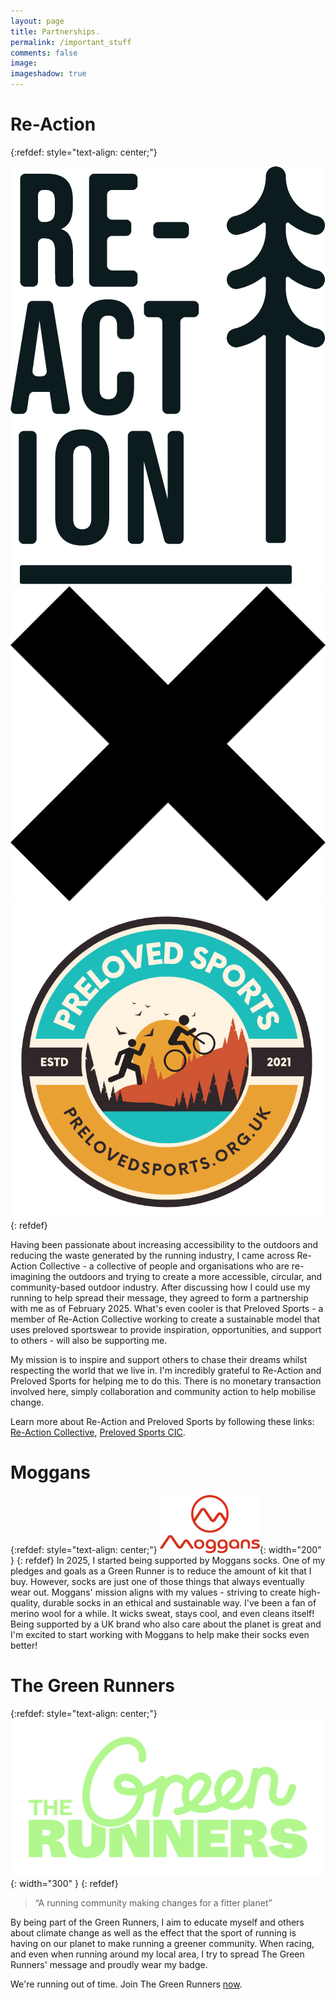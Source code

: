 ```yaml
---
layout: page
title: Partnerships.
permalink: /important_stuff
comments: false
image: 
imageshadow: true
---
```


# Re-Action
{:refdef: style="text-align: center;"}
<div class="logo-row">
  <img src="assets/images/re_action.png" alt="ReAction Logo" class="logo-img" />
  <img src="assets/images/multiply.png" alt="Multiply" class="logo-img small" />
  <img src="assets/images/preloved.png" alt="Preloved Logo" class="logo-img" />
</div>
{: refdef}

Having been passionate about increasing accessibility to the outdoors and reducing the waste generated by the running industry, I came across Re-Action Collective - a collective of people and organisations who are re-imagining the outdoors and trying to create a more accessible, circular, and community-based outdoor industry. After discussing how I could use my running to help spread their message, they agreed to form a partnership with me as of February 2025. What's even cooler is that Preloved Sports - a member of Re-Action Collective working to create a sustainable model that uses preloved sportswear to provide inspiration, opportunities, and support to others - will also be supporting me. 

My mission is to inspire and support others to chase their dreams whilst respecting the world that we live in. I'm incredibly grateful to Re-Action and Preloved Sports for helping me to do this. There is no monetary transaction involved here, simply collaboration and community action to help mobilise change.

​Learn more about Re-Action and Preloved Sports by following these links: [Re-Action Collective](https://re-action-collective.org/), [Preloved Sports CIC](https://prelovedsports.org.uk/).

# Moggans
{:refdef: style="text-align: center;"}
![Moggans](assets/images/moggans_logo.webp){: width="200" }
{: refdef}
In 2025, I started being supported by Moggans socks. One of my pledges and goals as a Green Runner is to reduce the amount of kit that I buy. However, socks are just one of those things that always eventually wear out. Moggans' mission aligns with my values - striving to create high-quality, durable socks in an ethical and sustainable way. I've been a fan of merino wool for a while. It wicks sweat, stays cool, and even cleans itself! Being supported by a UK brand who also care about the planet is great and I'm excited to start working with Moggans to help make their socks even better! 

# The Green Runners
{:refdef: style="text-align: center;"}
![Green Runners](assets/images/green_runners.webp){: width="300" }
{: refdef}
> “A running community making changes for a fitter planet”

By being part of the Green Runners, I aim to educate myself and others about climate change as well as the effect that the sport of running is having on our planet to make running a greener community. When racing, and even when running around my local area, I try to spread The Green Runners' message and proudly wear my badge.

We're running out of time. Join The Green Runners [now](https://thegreenrunners.com/become-a-member/). 


